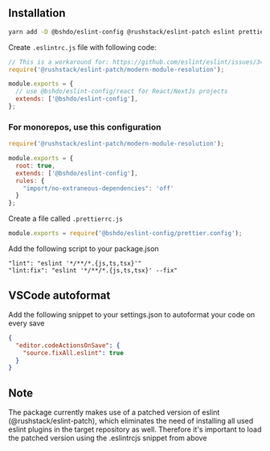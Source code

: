 ## Installation

```sh
yarn add -D @bshdo/eslint-config @rushstack/eslint-patch eslint prettier
```

Create `.eslintrc.js` file with following code:

```javascript
// This is a workaround for: https://github.com/eslint/eslint/issues/3458
require('@rushstack/eslint-patch/modern-module-resolution');

module.exports = {
  // use @bshdo/eslint-config/react for React/NextJs projects
  extends: ['@bshdo/eslint-config'],
};
```

### For monorepos, use this configuration
```javascript
require('@rushstack/eslint-patch/modern-module-resolution');

module.exports = {
  root: true,
  extends: ['@bshdo/eslint-config'],
  rules: {
    "import/no-extraneous-dependencies": 'off'
  }
};

```

Create a file called `.prettierrc.js`

```javascript
module.exports = require('@bshdo/eslint-config/prettier.config');
```

Add the following script to your package.json

```
"lint": "eslint '*/**/*.{js,ts,tsx}'"
"lint:fix": "eslint '*/**/*.{js,ts,tsx}' --fix"
```

## VSCode autoformat

Add the following snippet to your settings.json to autoformat your code on every save

```json
{
  "editor.codeActionsOnSave": {
    "source.fixAll.eslint": true
  }
}
```

## Note

The package currently makes use of a patched version of eslint (@rushstack/eslint-patch), which eliminates the need of installing all used eslint plugins in the target repository as well. Therefore it's important to load the patched version using the .eslintrcjs snippet from above
